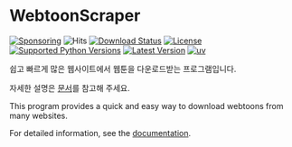 # WebtoonScraper

[![Sponsoring](https://img.shields.io/badge/Sponsoring-Patreon-blue?logo=patreon&logoColor=white)](https://www.patreon.com/ilotoki0804)
![Hits](https://hitscounter.dev/api/hit?url=https%3A%2F%2Fgithub.com%2Filotoki0804%2FWebtoonScraper&label=Hits&icon=github&color=%234dc81f)
[![Download Status](https://img.shields.io/pypi/dm/WebtoonScraper)](https://pypi.org/project/WebtoonScraper/)
[![License](https://img.shields.io/pypi/l/WebtoonScraper.svg)](https://github.com/ilotoki0804/WebtoonScraper/blob/main/LICENSE)
[![Supported Python Versions](https://img.shields.io/pypi/pyversions/WebtoonScraper.svg)](https://pypi.org/project/WebtoonScraper/)
[![Latest Version](https://img.shields.io/pypi/v/WebtoonScraper)](https://pypi.org/project/WebtoonScraper/)
[![uv](https://img.shields.io/endpoint?url=https://raw.githubusercontent.com/astral-sh/uv/main/assets/badge/v0.json)](https://github.com/ilotoki0804/WebtoonScraper/blob/main/pyproject.toml)

쉽고 빠르게 많은 웹사이트에서 웹툰을 다운로드받는 프로그램입니다.

자세한 설명은 [문서](https://webtoonscraper.readthedocs.io/)를 참고해 주세요.

This program provides a quick and easy way to download webtoons from many websites.

For detailed information, see the [documentation](https://webtoonscraper.readthedocs.io/).
